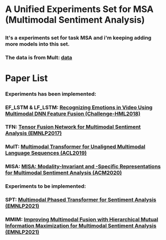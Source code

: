 # A Unified Experiments Set for MSA (Multimodal Sentiment Analysis)

##

### It's a experiments set for task MSA and i'm keeping adding more models into this set.

### The data is from Mult: [data](https://www.dropbox.com/sh/hyzpgx1hp9nj37s/AAB7FhBqJOFDw2hEyvv2ZXHxa?dl=0)

##

# Paper List

### Experiments has been implemented:

### EF\_LSTM & LF\_LSTM: [Recognizing Emotions in Video Using Multimodal DNN Feature Fusion (Challenge-HML2018)](https://aclanthology.org/W18-3302/)
### TFN: [Tensor Fusion Network for Multimodal Sentiment Analysis (EMNLP2017)](https://doi.org/10.18653/v1/d17-1115)
### MulT: [Multimodal Transformer for Unaligned Multimodal Language Sequences (ACL2019)](https://doi.org/10.18653/v1/p19-1656)
### MISA: [MISA: Modality-Invariant and -Specific Representations for Multimodal Sentiment Analysis (ACM2020)](https://dl.acm.org/doi/10.1145/3394171.3413678)

### Experiments to be implemented:

### SPT: [Multimodal Phased Transformer for Sentiment Analysis (EMNLP2021)](https://aclanthology.org/2021.emnlp-main.189)
### MMIM: [Improving Multimodal Fusion with Hierarchical Mutual Information Maximization for Multimodal Sentiment Analysis (EMNLP2021)](https://aclanthology.org/2021.emnlp-main.723)